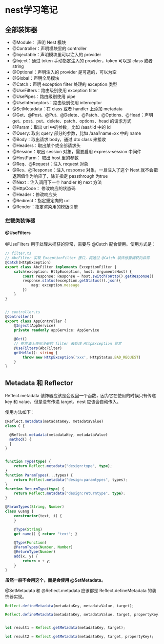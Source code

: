 # nest学习笔记

## 全部装饰器
- @Module： 声明 Nest 模块
- @Controller：声明模块里的 controller
- @Injectable：声明模块里可以注入的 provider
- @Inject：通过 token 手动指定注入的 provider，token 可以是 class 或者 string
- @Optional：声明注入的 provider 是可选的，可以为空
- @Global：声明全局模块
- @Catch：声明 exception filter 处理的 exception 类型
- @UseFilters：路由级别使用 exception filter
- @UsePipes：路由级别使用 pipe
- @UseInterceptors：路由级别使用 interceptor
- @SetMetadata：在 class 或者 handler 上添加 metadata
- @Get、@Post、@Put、@Delete、@Patch、@Options、@Head：声明 get、post、put、delete、patch、options、head 的请求方式
- @Param：取出 url 中的参数，比如 /aaa/:id 中的 id
- @Query: 取出 query 部分的参数，比如 /aaa?name=xx 中的 name
- @Body：取出请求 body，通过 dto class 来接收
- @Headers：取出某个或全部请求头
- @Session：取出 session 对象，需要启用 express-session 中间件
- @HostParm： 取出 host 里的参数
- @Req、@Request：注入 request 对象
- @Res、@Response：注入 response 对象，一旦注入了这个 Nest 就不会把返回值作为响应了，除非指定 passthrough 为true
- @Next：注入调用下一个 handler 的 next 方法
- @HttpCode： 修改响应的状态码
- @Header：修改响应头
- @Redirect：指定重定向的 url
- @Render：指定渲染用的模版引擎

### 拦截类装饰器

#### @UseFilters 

@UseFilters 用于处理未捕获的异常，需要与 @Catch 配合使用。使用方式是：

```ts
// filter.ts
// AbcFilter 实现 ExceptionFilter 接口，再通过 @Catch 装饰想要捕获的异常
@Catch(HttpException)
export class AbcFilter implements ExceptionFilter {
    catch(exception: HttpException, host: ArgumentsHost) {
        const response: Response = host.switchToHttp().getResponse()
        response.status(exception.getStatus()).json({
            msg: exception.message
        })
    }
}


// controller.ts
@Controller()
export class AppController {
    @Inject(AppService)
    private readonly appService: AppService

    @Get()
    // 在方法上使用注册的 filter 去处理 HttpException 异常
    @UseFilters(AbcFilter)
    getHello(): string {
        throw new HttpException('xxx', HttpStatus.BAD_REQUEST)
    }
}
```


## Metadata 和 Reflector

Reflect.metadata 装饰器应该是会返回一个函数，因为它在使用的时候只有传递 key 和 value，但是没有传递 target。nest 应该会自动传入。

使用方法如下：

```ts
@Reflect.metadata(metadataKey, metadataValue)
class C {

  @Reflect.metadata(metadataKey, metadataValue)
  method() {
  }
}


function Type(type) {
    return Reflect.metadata("design:type", type);
}
function ParamTypes(...types) {
    return Reflect.metadata("design:paramtypes", types);
}
function ReturnType(type) {
    return Reflect.metadata("design:returntype", type);
}

@ParamTypes(String, Number)
class Guang {
    constructor(text, i) {
    }

    @Type(String)
    get name() { return "text"; }

    @Type(Function)
    @ParamTypes(Number, Number)
    @ReturnType(Number)
    add(x, y) {
        return x + y;
    }
}

```

**虽然一般不会用这个，而是会使用 @SetMetadata。**

@SetMetadata 和 @Reflect.metadata 应该都是 Reflect.defineMetadata 的装饰器实现。

```ts
Reflect.defineMetadata(metadataKey, metadataValue, target);

Reflect.defineMetadata(metadataKey, metadataValue, target, propertyKey);


let result1 = Reflect.getMetadata(metadataKey, target);

let result2 = Reflect.getMetadata(metadataKey, target, propertyKey);

```
